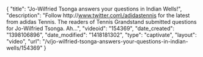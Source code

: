 {
    "title": "Jo-Wilfried Tsonga answers your questions in Indian Wells!",
    "description": "Follow http:\/\/www.twitter.com\/adidastennis for the latest from adidas Tennis. The readers of Tennis Grandstand submitted questions for Jo-Wilfried Tsonga. Ah...",
    "videoid": "154369",
    "date_created": "1398106896",
    "date_modified": "1418181302",
    "type": "captivate",
    "layout": "video",
    "url": "\/v\/jo-wilfried-tsonga-answers-your-questions-in-indian-wells\/154369"
}